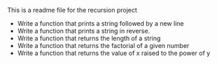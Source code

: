 This is a readme file for the recursion project
- Write a function that prints a string followed by a new line
- Write a function that prints a string in reverse.
- Write a function that returns the length of a string
- Write a function that returns the factorial of a given number
- Write a function that returns the value of x raised to the power of y

